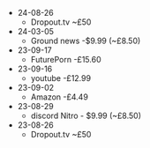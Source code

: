 - 24-08-26
	- Dropout.tv ~£50
- 24-03-05
	- Ground news -$9.99 (~£8.50)
- 23-09-17
	- FuturePorn -£15.60
- 23-09-16
	- youtube -£12.99
- 23-09-02
	- Amazon -£4.49
- 23-08-29
	- discord Nitro - $9.99 (~£8.50)
- 23-08-26
	- Dropout.tv ~£50


